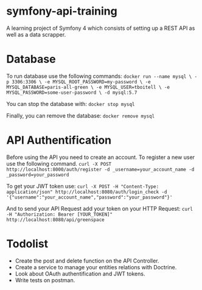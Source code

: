 # symfony-api-training
A learning project of Symfony 4 which consists of setting up a REST API as well as a data scrapper.

# Database

To run database use the following commands:
`docker run --name mysql \
    -p 3306:3306 \
    -e MYSQL_ROOT_PASSWORD=my-password \
    -e MYSQL_DATABASE=paris-all-green \
    -e MYSQL_USER=tboitell \
    -e MYSQL_PASSWORD=some-user-password \
    -d mysql:5.7`

You can stop the database with:
`docker stop mysql`

Finally, you can remove the database:
`docker remove mysql`

# API Authentification

Before using the API you need to create an account. To register a new user use the following command.
`curl -X POST http://localhost:8000/auth/register -d _username=your_account_name -d _password=your_password`

To get your JWT token use:
`curl -X POST -H "Content-Type: application/json" http://localhost:8080/auth/login_check -d '{"username":"your_account_name","password":"your_password"}'`

And to send your API Request add your token on your HTTP Request:
`curl -H "Authorization: Bearer [YOUR_TOKEN]" http://localhost:8080/api/greenspace`

# Todolist
- Create the post and delete function on the API Controller.
- Create a service to manage your entities relations with Doctrine.
- Look about OAuth authentification and JWT tokens.
- Write tests on postman.
